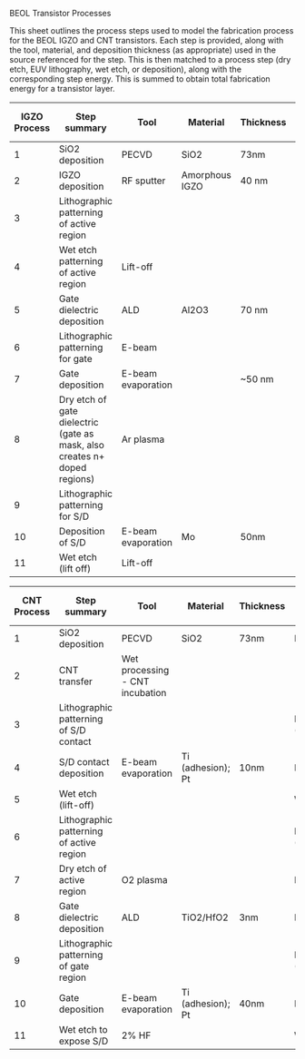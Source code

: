 BEOL Transistor Processes

This sheet outlines the process steps used to model the fabrication process for the BEOL IGZO and CNT transistors. Each step is provided, along with the tool, material, and deposition thickness (as appropriate) used in the source referenced for the step. This is then matched to a process step (dry etch, EUV lithography, wet etch, or deposition), along with the corresponding step energy. This is summed to obtain total fabrication energy for a transistor layer.

| IGZO Process                                     | Step summary                                             | Tool               | Material       | Thickness | Equivalent imec process | Energy/step (kWh/step) | Total (kWh/wafer) |
|--------------------------------------------------|----------------------------------------------------------|-------------------|----------------|-----------|-------------------------|------------------------|-------------------|
| 1                                                | SiO2 deposition                                          | PECVD             | SiO2           | 73nm      | Deposition              | 1.333333333            |                   |
| 2                                                | IGZO deposition                                          | RF sputter        | Amorphous IGZO | 40 nm     | Deposition              | 1.333333333            |                   |
| 3                                                | Lithographic patterning of active region                 |                   |                |           | Lithography (EUV)      | 3.333333333            |                   |
| 4                                                | Wet etch patterning of active region                     | Lift-off          |                |           | Wet etch                | 0.333333333            |                   |
| 5                                                | Gate dielectric deposition                               | ALD               | Al2O3          | 70 nm     | Deposition              | 1.333333333            |                   |
| 6                                                | Lithographic patterning for gate                         | E-beam            |                |           | Lithography (EUV)      | 3.333333333            |                   |
| 7                                                | Gate deposition                                          | E-beam evaporation|                | ~50 nm    | Deposition              | 1.333333333            |                   |
| 8                                                | Dry etch of gate dielectric (gate as mask, also creates n+ doped regions) | Ar plasma         |                |           | Dry etch                | 2                      |                   |
| 9                                                | Lithographic patterning for S/D                          |                   |                |           | Lithography (EUV)      | 3.333333333            |                   |
| 10                                               | Deposition of S/D                                        | E-beam evaporation| Mo             | 50nm      | Deposition              | 1.333333333            |                   |
| 11                                               | Wet etch (lift off)                                      | Lift-off          |                |           | Wet etch                | 0.333333333            | 19.33333333       |

| CNT Process                                      | Step summary                                            | Tool                | Material           | Thickness | Equivalent imec process | Energy/step (kWh/step) | Total (kWh/wafer) |
|--------------------------------------------------|----------------------------------------------------------|---------------------|--------------------|-----------|-------------------------|------------------------|-------------------|
| 1                                                | SiO2 deposition                                          | PECVD               | SiO2               | 73nm      | Deposition              | 1.333333333            |                   |
| 2                                                | CNT transfer                                             | Wet processing - CNT incubation |                 |           |                         | 0                      |                   |
| 3                                                | Lithographic patterning of S/D contact                   |                     |                    |           | Lithography (EUV)      | 3.333333333            |                   |
| 4                                                | S/D contact deposition                                   | E-beam evaporation  | Ti (adhesion); Pt  | 10nm      | Deposition              | 1.333333333            |                   |
| 5                                                | Wet etch (lift-off)                                      |                     |                    |           | Wet etch                | 0.333333333            |                   |
| 6                                                | Lithographic patterning of active region                 |                     |                    |           | Lithography (EUV)      | 3.333333333            |                   |
| 7                                                | Dry etch of active region                                | O2 plasma           |                    |           | Dry etch                | 2                      |                   |
| 8                                                | Gate dielectric deposition                               | ALD                 | TiO2/HfO2          | 3nm       | Deposition              | 1.333333333            |                   |
| 9                                                | Lithographic patterning of gate region                   |                     |                    |           | Lithography (EUV)      | 3.333333333            |                   |
| 10                                               | Gate deposition                                          | E-beam evaporation  | Ti (adhesion); Pt  | 40nm      | Deposition              | 1.333333333            |                   |
| 11                                               | Wet etch to expose S/D                                   | 2% HF               |                    |           | Wet etch                | 0.333333333            | 18                |
